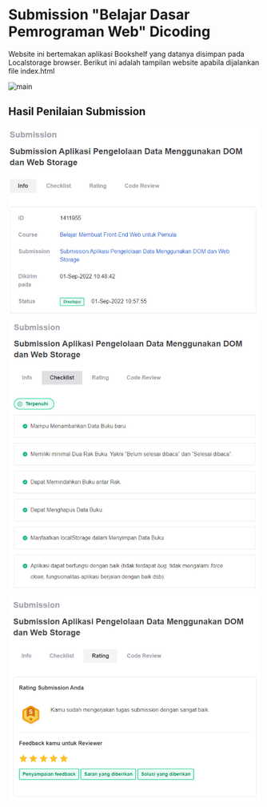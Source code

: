 # Submission "Belajar Dasar Pemrograman Web" Dicoding
Website ini bertemakan aplikasi Bookshelf yang datanya disimpan pada Localstorage browser. Berikut ini adalah tampilan website apabila dijalankan file index.html

![main](screenshoot/demo.gif)

## Hasil Penilaian Submission
![main](screenshoot/1.png)
![main](screenshoot/2.png)
![main](screenshoot/3.png)
